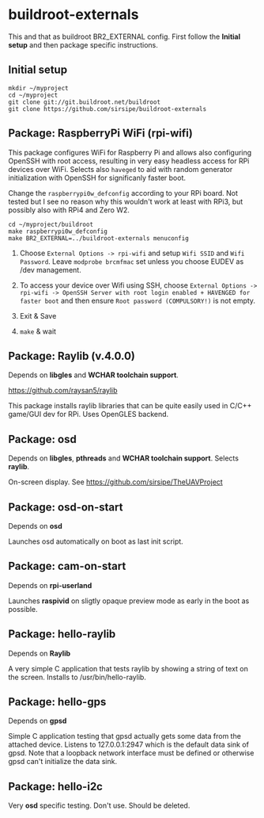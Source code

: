 # buildroot-externals
This and that as buildroot BR2_EXTERNAL config. First follow the **Initial setup** and then package specific instructions.

## Initial setup
```
mkdir ~/myproject
cd ~/myproject
git clone git://git.buildroot.net/buildroot
git clone https://github.com/sirsipe/buildroot-externals
```

## Package: RaspberryPi WiFi (rpi-wifi)

This package configures WiFi for Raspberry Pi and allows also configuring OpenSSH with root access, resulting in very easy headless access for RPi devices over WiFi.
Selects also `haveged` to aid with random generator initialization with OpenSSH for significanly faster boot.

Change the `raspberrypi0w_defconfig` according to your RPi board. Not tested but I see no reason why this wouldn't work at least with RPi3, but possibly also with RPi4 and Zero W2.

```
cd ~/myproject/buildroot
make raspberrypi0w_defconfig
make BR2_EXTERNAL=../buildroot-externals menuconfig
```
1. Choose 
  `External Options -> rpi-wifi` and setup `Wifi SSID` and `Wifi Password`. Leave `modprobe brcmfmac` set unless you choose EUDEV as /dev management.

2. To access your device over Wifi using SSH, choose
  `External Options -> rpi-wifi -> OpenSSH Server with root login enabled + HAVENGED for faster boot` and then ensure `Root password (COMPULSORY!)` is not empty.    

3. Exit & Save

4. `make` & wait

## Package: Raylib (v.4.0.0)
Depends on **libgles** and **WCHAR toolchain support**.

https://github.com/raysan5/raylib

This package installs raylib libraries that can be quite easily used in C/C++ game/GUI dev for RPi. Uses OpenGLES backend.

## Package: osd
Depends on **libgles**, **pthreads** and **WCHAR toolchain support**. Selects **raylib**.

On-screen display. See https://github.com/sirsipe/TheUAVProject

## Package: osd-on-start
Depends on **osd**

Launches osd automatically on boot as last init script.

## Package: cam-on-start
Depends on **rpi-userland**

Launches **raspivid** on sligtly opaque preview mode as early in the boot as possible.

## Package: hello-raylib
Depends on **Raylib**

A very simple C application that tests raylib by showing a string of text on the screen. Installs to /usr/bin/hello-raylib. 

## Package: hello-gps
Depends on **gpsd**

Simple C application testing that gpsd actually gets some data from the attached device. Listens to 127.0.0.1:2947 which is the default data sink of gpsd.
Note that a loopback network interface must be defined or otherwise gpsd can't initialize the data sink. 

## Package: hello-i2c

Very **osd** specific testing. Don't use. Should be deleted. 

